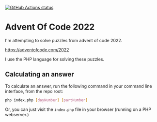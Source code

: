 
[![GitHub Actions status](https://github.com/mentosmenno2/advent-of-code-2022/workflows/Build%20%26%20test/badge.svg)](https://github.com/mentosmenno2/advent-of-code-2022/actions)

# Advent Of Code 2022

I'm attempting to solve puzzles from advent of code 2022.

https://adventofcode.com/2022

I use the PHP language for solving these puzzles.

## Calculating an answer

To calculate an answer, run the following command in your command line interface, from the repo root:

```sh
php index.php [dayNumber] [partNumber]
```

Or, you can just visit the `index.php` file in your browser (running on a PHP webserver.)
